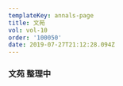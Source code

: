 ```yaml
---
templateKey: annals-page
title: 文苑
vol: vol-10
order: '100050'
date: 2019-07-27T21:12:28.094Z
---
```

### 文苑 整理中

